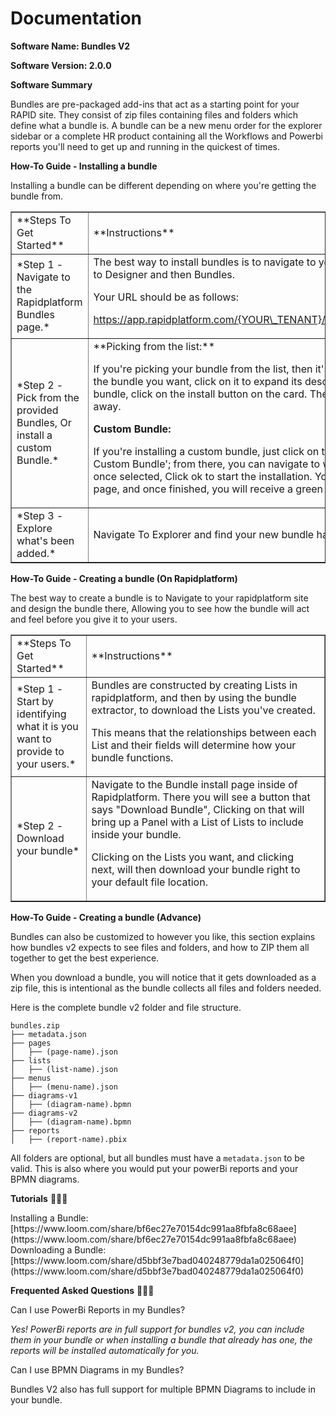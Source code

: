 # Documentation

**Software Name: Bundles V2**

**Software Version: 2.0.0**

**Software Summary**

Bundles are pre-packaged add-ins that act as a starting point for your RAPID site. They consist of zip files containing files and folders which define what a bundle is. A bundle can be a new menu order for the explorer sidebar or a complete HR product containing all the Workflows and Powerbi reports you'll need to get up and running in the quickest of times.

**How-To Guide - Installing a bundle**

Installing a bundle can be different depending on where you're getting the bundle from.

<table border="1" id="bkmrk-steps-to-get-started" style="border-collapse: collapse; width: 100%;"><tbody><tr data-type="grid-row"><td data-type="grid-cell" style="width: 23.8271%;">**Steps To Get Started**

</td><td data-type="grid-cell" style="width: 76.0494%;">**Instructions**

</td></tr><tr data-type="grid-row"><td data-type="grid-cell" style="width: 23.8271%;">*Step 1 - Navigate to the Rapidplatform Bundles page.*

</td><td data-type="grid-cell" style="width: 76.0494%;">The best way to install bundles is to navigate to your Rapidplatform site; There, you can navigate to Designer and then Bundles.

Your URL should be as follows:

https://app.rapidplatform.com/{YOUR\_TENANT}/{YOUR\_SITENAME}/Dezigna/advanced/bundles

</td></tr><tr data-type="grid-row"><td data-type="grid-cell" style="width: 23.8271%;">*Step 2 - Pick from the provided Bundles, Or install a custom Bundle.*

</td><td data-type="grid-cell" style="width: 76.0494%;">**Picking from the list:**

If you're picking your bundle from the list, then it's as easy to install a bundle as ever. Just find the bundle you want, click on it to expand its description field, then once you're happy with the bundle, click on the install button on the card. Then Rapidplatform will install your bundle right away.

**Custom Bundle:**

If you're installing a custom bundle, just click on the button at the top of the page that says 'Install Custom Bundle'; from there, you can navigate to where you have stored your custom bundle, and once selected, Click ok to start the installation. You will be shown an install status on the same page, and once finished, you will receive a green toast saying your bundle has been installed.

</td></tr><tr data-type="grid-row"><td data-type="grid-cell" style="width: 23.8271%;">*Step 3 - Explore what's been added.*

</td><td data-type="grid-cell" style="width: 76.0494%;">Navigate To Explorer and find your new bundle has added some extra features.

</td></tr></tbody></table>

**How-To Guide - Creating a bundle (On Rapidplatform)**

The best way to create a bundle is to Navigate to your rapidplatform site and design the bundle there, Allowing you to see how the bundle will act and feel before you give it to your users.

<table border="1" id="bkmrk-steps-to-get-started-0" style="border-collapse: collapse; width: 100%;"><tbody><tr data-type="grid-row"><td data-type="grid-cell" style="width: 23.8271%;">**Steps To Get Started**

</td><td data-type="grid-cell" style="width: 76.0494%;">**Instructions**

</td></tr><tr data-type="grid-row"><td data-type="grid-cell" style="width: 23.8271%;">*Step 1 - Start by identifying what it is you want to provide to your users.*

</td><td data-type="grid-cell" style="width: 76.0494%;">Bundles are constructed by creating Lists in rapidplatform, and then by using the bundle extractor, to download the Lists you've created.

This means that the relationships between each List and their fields will determine how your bundle functions.

</td></tr><tr data-type="grid-row"><td data-type="grid-cell" style="width: 23.8271%;">*Step 2 - Download your bundle*

</td><td data-type="grid-cell" style="width: 76.0494%;">Navigate to the Bundle install page inside of Rapidplatform. There you will see a button that says "Download Bundle", Clicking on that will bring up a Panel with a List of Lists to include inside your bundle.

Clicking on the Lists you want, and clicking next, will then download your bundle right to your default file location.

</td></tr></tbody></table>

**How-To Guide - Creating a bundle (Advance)**

Bundles can also be customized to however you like, this section explains how bundles v2 expects to see files and folders, and how to ZIP them all together to get the best experience.

When you download a bundle, you will notice that it gets downloaded as a zip file, this is intentional as the bundle collects all files and folders needed.

Here is the complete bundle v2 folder and file structure.

```
bundles.zip
├── metadata.json
├── pages
│   ├── (page-name).json
├── lists
│   ├── (list-name).json
├── menus
│   ├── (menu-name).json
├── diagrams-v1
│   ├── (diagram-name).bpmn
├── diagrams-v2
│   ├── (diagram-name).bpmn
├── reports
│   ├── (report-name).pbix
```

All folders are optional, but all bundles must have a `metadata.json` to be valid. This is also where you would put your powerBi reports and your BPMN diagrams.

**Tutorials** 🙋🏼‍♂️

<div data-depth="0" data-key="f2f8065c-efca-44fb-badd-1250583bfc8e" data-reset-counter="true" data-scroll-id="5c12c7b7" data-slate-object="block" data-test-id="dragDropTarget" data-type="unstyled" id="bkmrk-installing-a-bundle%3A"><div data-depth="0" data-key="f2f8065c-efca-44fb-badd-1250583bfc8e" data-reset-counter="true" data-scroll-id="5c12c7b7" data-slate-object="block" data-test-id="dragDropTarget" data-type="unstyled"><div><div data-depth="0" data-key="f2f8065c-efca-44fb-badd-1250583bfc8e" data-reset-counter="true" data-scroll-id="5c12c7b7" data-slate-object="block" data-type="unstyled">Installing a Bundle: [https://www.loom.com/share/bf6ec27e70154dc991aa8fbfa8c68aee](https://www.loom.com/share/bf6ec27e70154dc991aa8fbfa8c68aee)</div></div></div></div>Downloading a Bundle: [https://www.loom.com/share/d5bbf3e7bad040248779da1a025064f0](https://www.loom.com/share/d5bbf3e7bad040248779da1a025064f0)

**Frequented Asked Questions** 🤷🏾‍♀️

Can I use PowerBi Reports in my Bundles?

*Yes! PowerBi reports are in full support for bundles v2, you can include them in your bundle or when installing a bundle that already has one, the reports will be installed automatically for you.*

Can I use BPMN Diagrams in my Bundles?

Bundles V2 also has full support for multiple BPMN Diagrams to include in your bundle.